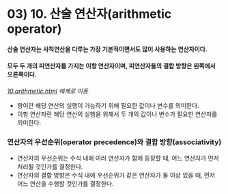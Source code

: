 # 03) 10. 산술 연산자(arithmetic operator)

#### 산술 연산자는 사칙연산을 다루는 가장 기본적이면서도 많이 사용하는 연산자이다.
#### 모두 두 개의 피연산자를 가지는 이항 연산자이며, 피연산자들의 결합 방향은 왼쪽에서 오른쪽이다.
_[10.arithmetic.html](https://github.com/DaaEun/Studying-JavaScript/blob/main/section03.operator/section03.example/10.arithmetic.html) 예제로 이동_
- 항이란 해당 연산의 실행이 가능하기 위해 필요한 값이나 변수를 의미한다.
- 이항 연산자란 해당 연산의 실행을 위해서 두 개의 값이나 변수가 필요한 연산자를 의미한다.


### 연산자의 우선순위(operator precedence)와 결합 방향(associativity)
- 연산자의 우선순위는 수식 내에 여러 연산자가 함께 등장할 때, 어느 연산자가 먼저 처리될 것인가를 결정한다.
- 연산자의 결합 방향은 수식 내에 우선순위가 같은 연산자가 둘 이상 있을 때, 먼저 어느 연산을 수행할 것인가를 결정한다.